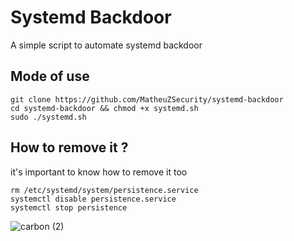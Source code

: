 # Systemd Backdoor
A simple script to automate systemd backdoor

## Mode of use 

```
git clone https://github.com/MatheuZSecurity/systemd-backdoor
cd systemd-backdoor && chmod +x systemd.sh
sudo ./systemd.sh
```

## How to remove it ?

it's important to know how to remove it too

```
rm /etc/systemd/system/persistence.service
systemctl disable persistence.service
systemctl stop persistence
```

![carbon (2)](https://user-images.githubusercontent.com/88067225/206903790-68968774-0a7d-4d66-95f6-a2c8e4f2fb91.png)
